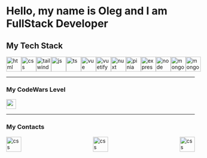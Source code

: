 <h1>Hello, my name is Oleg and I am FullStack Developer</h1>
<h2>My Tech Stack</h2>
<div style="width:100%; display:flex; align-items:center; justify-content:space-between;">
  <img style="width:40px;height:40px" src="https://api.iconify.design/skill-icons:html.svg" alt="html"/>
  <img style="width:40px;height:40px" src="https://api.iconify.design/skill-icons:css.svg" alt="css"/>
  <img style="width:40px;height:40px" src="https://api.iconify.design/skill-icons:tailwindcss-dark.svg" alt="tailwind"/>
  <img style="width:40px;height:40px" src="https://api.iconify.design/skill-icons:javascript.svg" alt="js"/>
  <img style="width:40px;height:40px" src="https://api.iconify.design/skill-icons:typescript.svg" alt="ts"/>
  <img style="width:40px;height:40px" src="https://api.iconify.design/skill-icons:vuejs-light.svg" alt="vue"/>
  <img style="width:40px;height:40px" src="https://api.iconify.design/logos:vuetifyjs.svg" alt="vuetify"/>
  <img style="width:40px;height:40px" src="https://api.iconify.design/skill-icons:nuxtjs-light.svg" alt="nuxt"/>
  <img style="width:40px;height:40px" src="https://api.iconify.design/logos:pinia.svg" alt="pinia"/>
  <img style="width:40px;height:40px" src="https://api.iconify.design/skill-icons:expressjs-light.svg" alt="express"/>
  <img style="width:40px;height:40px" src="https://api.iconify.design/skill-icons:nodejs-light.svg" alt="node"/>
  <img style="width:40px;height:40px" src="https://api.iconify.design/skill-icons:mongodb.svg" alt="mongo"/>
  <img style="width:40px;height:40px" src="https://api.iconify.design/skill-icons:jest.svg" alt="mongo"/>
</div>
<hr>
<h3>My CodeWars Level</h3>
<a href='https://www.codewars.com/users/ophlop'><img style="width:auto;height:26px" src="https://www.codewars.com/users/ophlop/badges/small"></a>
<hr>
<h3>My Contacts</h3>
<div style="width:100%; display:flex; align-items:center; justify-content:space-between;">
  <a style="text-decoration:none" href='https://t.me/op_hlop'>  
    <img style="width:40px;height:40px" src="https://api.iconify.design/logos:telegram.svg" alt="css"/>
  </a>
  <a style="text-decoration:none" href='https://www.instagram.com/op_hlop?igsh=eWVhcnRwYzhmd2Nu&utm_source=qr'>  
    <img style="width:40px;height:40px" src="https://api.iconify.design/skill-icons:instagram.svg" alt="css"/>
  </a>
  <a style="text-decoration:none" href='mailto:astashinoleg@gmail.com'>  
    <img style="width:40px;height:40px" src="https://api.iconify.design/logos:google-gmail.svg" alt="css"/>
  </a>
</div>
<!-- <h3>U can text me on <a href='https://t.me/op_hlop'>telegram</a></h3> -->

